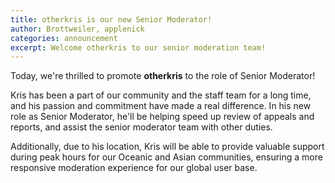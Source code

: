 ```yaml
---
title: otherkris is our new Senior Moderator!
author: Brottweiler, applenick
categories: announcement
excerpt: Welcome otherkris to our senior moderation team!
---
```


Today, we're thrilled to promote **otherkris** to the role of Senior Moderator!

Kris has been a part of our community and the staff team for a long time, and his passion and commitment have made a real difference. In his new role as Senior Moderator, he'll be helping speed up review of appeals and reports, and assist the senior moderator team with other duties.

Additionally, due to his location, Kris will be able to provide valuable support during peak hours for our Oceanic and Asian communities, ensuring a more responsive moderation experience for our global user base.
